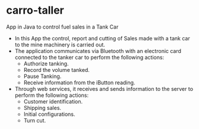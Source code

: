 # carro-taller
App in Java to control fuel sales in a Tank Car

- In this App the control, report and cutting of Sales made with a tank car to the mine machinery is carried out.
-  The application communicates via Bluetooth with an electronic card connected to the tanker car to perform the following actions:
      - Authorize tanking.
      - Record the volume tanked.
      - Pause Tanking.
      - Receive information from the iButton reading.
- Through web services, it receives and sends information to the server to perform the following actions:
    - Customer identification.
    - Shipping sales.
    - Initial configurations.
    - Turn cut.


      
